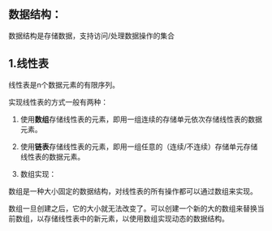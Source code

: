 ## 数据结构：

数据结构是存储数据，支持访问/处理数据操作的集合

## 1.线性表

线性表是n个数据元素的有限序列。

实现线性表的方式一般有两种： 

1. 使用**数组**存储线性表的元素，即用一组连续的存储单元依次存储线性表的数据元素。

2. 使用**链表**存储线性表的元素，即用一组任意的（连续/不连续）存储单元存储线性表的数据元素。

1. 数组实现：

数组是一种大小固定的数据结构，对线性表的所有操作都可以通过数组来实现。

数组一旦创建之后，它的大小就无法改变了。可以创建一个新的大的数组来替换当前数组，以存储线性表中的新元素，以使用数组实现动态的数据结构。



